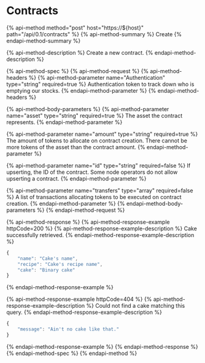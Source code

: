 # Contracts

{% api-method method="post" host="https://${host}" path="/api/0.1/contracts" %}
{% api-method-summary %}
Create
{% endapi-method-summary %}

{% api-method-description %}
Create a new contract.
{% endapi-method-description %}

{% api-method-spec %}
{% api-method-request %}
{% api-method-headers %}
{% api-method-parameter name="Authentication" type="string" required=true %}
Authentication token to track down who is emptying our stocks.
{% endapi-method-parameter %}
{% endapi-method-headers %}

{% api-method-body-parameters %}
{% api-method-parameter name="asset" type="string" required=true %}
The asset the contract represents.
{% endapi-method-parameter %}

{% api-method-parameter name="amount" type="string" required=true %}
The amount of tokens to allocate on contract creation. There cannot be more tokens of the asset than the contract amount.
{% endapi-method-parameter %}

{% api-method-parameter name="id" type="string" required=false %}
If upserting, the ID of the contract. Some node operators do not allow upserting a contract.
{% endapi-method-parameter %}

{% api-method-parameter name="transfers" type="array" required=false %}
A list of transactions allocating tokens to be executed on contract creation.
{% endapi-method-parameter %}
{% endapi-method-body-parameters %}
{% endapi-method-request %}

{% api-method-response %}
{% api-method-response-example httpCode=200 %}
{% api-method-response-example-description %}
Cake successfully retrieved.
{% endapi-method-response-example-description %}

```javascript
{
    "name": "Cake's name",
    "recipe": "Cake's recipe name",
    "cake": "Binary cake"
}
```
{% endapi-method-response-example %}

{% api-method-response-example httpCode=404 %}
{% api-method-response-example-description %}
Could not find a cake matching this query.
{% endapi-method-response-example-description %}

```javascript
{
    "message": "Ain't no cake like that."
}
```
{% endapi-method-response-example %}
{% endapi-method-response %}
{% endapi-method-spec %}
{% endapi-method %}



